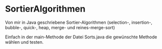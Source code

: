 # SortierAlgorithmen
Von mir in Java geschriebene Sortier-Algorithmen (selection-, insertion-, bubble-, quick-, heap, merge- und reines-merge-sort)

Einfach in der main-Methode der Datei Sorts.java die gewünschte Methode wählen und testen.
